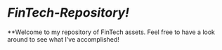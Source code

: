 # *FinTech-Repository!*

**Welcome to my repository of FinTech assets. Feel free to have a look around to see what I've accomplished!
